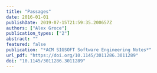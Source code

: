 ```yaml
---
title: "Passages"
date: 2016-01-01
publishDate: 2019-07-15T21:59:35.200657Z
authors: ["Alex Groce"]
publication_types: ["2"]
abstract: ""
featured: false
publication: "*ACM SIGSOFT Software Engineering Notes*"
url_pdf: "https://doi.org/10.1145/3011286.3011289"
doi: "10.1145/3011286.3011289"
---
```



